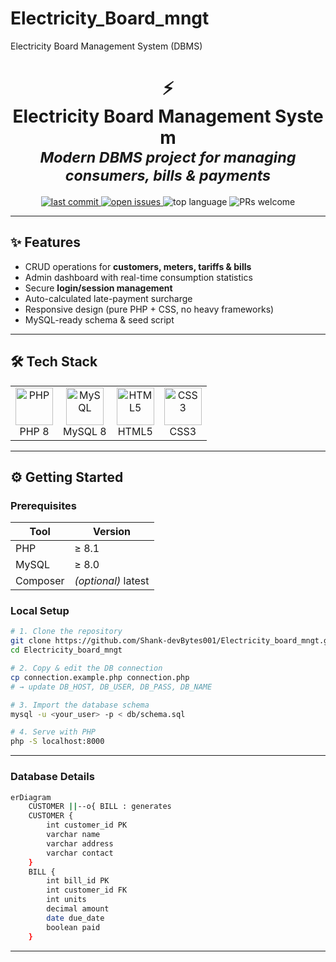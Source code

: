 # Electricity_Board_mngt
Electricity Board Management System (DBMS)
<h1 align="center">
  ⚡️ Electricity Board Management System<br>
  <sub><em>Modern DBMS project for managing consumers, bills & payments</em></sub>
</h1>

<p align="center">
  <a href="https://github.com/Shank-devBytes001/Electricity_board_mngt">
    <img src="https://img.shields.io/github/last-commit/Shank-devBytes001/Electricity_board_mngt?logo=github&style=for-the-badge" alt="last commit">
  </a>
  <a href="https://github.com/Shank-devBytes001/Electricity_board_mngt/issues">
    <img src="https://img.shields.io/github/issues/Shank-devBytes001/Electricity_board_mngt?style=for-the-badge" alt="open issues">
  </a>
  <img src="https://img.shields.io/github/languages/top/Shank-devBytes001/Electricity_board_mngt?style=for-the-badge" alt="top language">
  <img src="https://img.shields.io/badge/PRs-welcome-brightgreen?style=for-the-badge&logo=git" alt="PRs welcome">
</p>

---

## ✨ Features

- CRUD operations for **customers, meters, tariffs & bills**
- Admin dashboard with real-time consumption statistics
- Secure **login/session management**
- Auto-calculated late-payment surcharge
- Responsive design (pure PHP + CSS, no heavy frameworks)
- MySQL-ready schema & seed script

---

## 🛠️ Tech Stack

<table>
  <tr>
    <td align="center"><img src="https://cdn.jsdelivr.net/gh/devicons/devicon/icons/php/php-original.svg" width="60" alt="PHP"><br>PHP 8</td>
    <td align="center"><img src="https://cdn.jsdelivr.net/gh/devicons/devicon/icons/mysql/mysql-original.svg" width="60" alt="MySQL"><br>MySQL 8</td>
    <td align="center"><img src="https://cdn.jsdelivr.net/gh/devicons/devicon/icons/html5/html5-original.svg" width="60" alt="HTML5"><br>HTML5</td>
    <td align="center"><img src="https://cdn.jsdelivr.net/gh/devicons/devicon/icons/css3/css3-original.svg" width="60" alt="CSS3"><br>CSS3</td>
  </tr>
</table>

---

## ⚙️ Getting Started

### Prerequisites

| Tool     | Version |
|----------|---------|
| PHP      | ≥ 8.1   |
| MySQL    | ≥ 8.0   |
| Composer | *(optional)* latest |

### Local Setup

```bash
# 1. Clone the repository
git clone https://github.com/Shank-devBytes001/Electricity_board_mngt.git
cd Electricity_board_mngt

# 2. Copy & edit the DB connection
cp connection.example.php connection.php
# → update DB_HOST, DB_USER, DB_PASS, DB_NAME

# 3. Import the database schema
mysql -u <your_user> -p < db/schema.sql

# 4. Serve with PHP
php -S localhost:8000

```
---
### Database Details

```bash
erDiagram
    CUSTOMER ||--o{ BILL : generates
    CUSTOMER {
        int customer_id PK
        varchar name
        varchar address
        varchar contact
    }
    BILL {
        int bill_id PK
        int customer_id FK
        int units
        decimal amount
        date due_date
        boolean paid
    }
```
---
